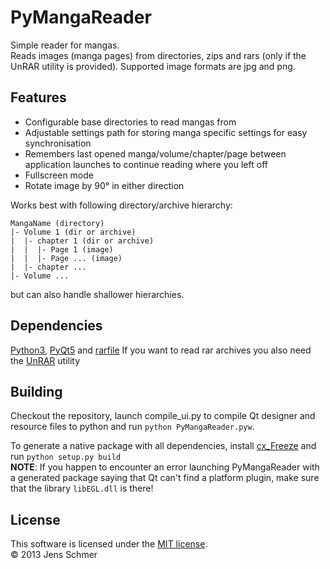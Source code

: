 PyMangaReader
=============

Simple reader for mangas.  
Reads images (manga pages) from directories, zips and rars (only if the UnRAR utility is provided).
Supported image formats are jpg and png.

## Features
- Configurable base directories to read mangas from
- Adjustable settings path for storing manga specific settings for easy synchronisation
- Remembers last opened manga/volume/chapter/page between application launches to continue reading where you left off
- Fullscreen mode
- Rotate image by 90° in either direction

Works best with following directory/archive hierarchy:
```
MangaName (directory)
|- Volume 1 (dir or archive)
|  |- chapter 1 (dir or archive)
|  |  |- Page 1 (image)
|  |  |- Page ... (image)
|  |- chapter ...
|- Volume ...
```
but can also handle shallower hierarchies.

## Dependencies
[Python3], [PyQt5] and [rarfile]
If you want to read rar archives you also need the [UnRAR] utility

## Building
Checkout the repository, launch compile_ui.py to compile Qt designer and resource files to python and run `python PyMangaReader.pyw`.

To generate a native package with all dependencies, install [cx_Freeze] and run `python setup.py build`  
**NOTE**: If you happen to encounter an error launching PyMangaReader with a generated package saying that Qt can't find a platform plugin, make sure that the library `libEGL.dll` is there!

## License
This software is licensed under the [MIT license].  
© 2013 Jens Schmer

[MIT license]: http://opensource.org/licenses/MIT
[Python3]: http://www.python.org/
[PyQt5]: http://www.riverbankcomputing.co.uk/software/pyqt/download5
[rarfile]: https://pypi.python.org/pypi/rarfile/
[UnRAR]: http://www.rarlab.com/rar_add.htm
[cx_Freeze]: http://cx-freeze.readthedocs.org/en/latest/index.html

